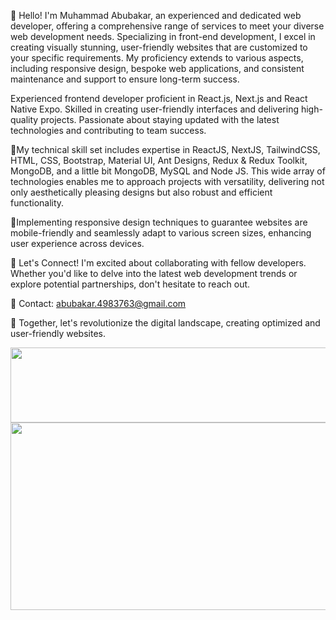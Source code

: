 👋 Hello! I'm Muhammad Abubakar, an experienced and dedicated web developer, offering a comprehensive range of services to meet your diverse web development needs. Specializing in front-end development, I excel in creating visually stunning, user-friendly websites that are customized to your specific requirements. My proficiency extends to various aspects, including responsive design, bespoke web applications, and consistent maintenance and support to ensure long-term success.

Experienced frontend developer proficient in React.js, Next.js and React Native Expo. Skilled in creating user-friendly interfaces and delivering high-quality projects. Passionate about staying updated with the latest technologies and contributing to team success.

🔹My technical skill set includes expertise in ReactJS, NextJS, TailwindCSS, HTML, CSS, Bootstrap, Material UI, Ant Designs, Redux & Redux Toolkit, MongoDB, and a little bit MongoDB, MySQL and Node JS. This wide array of technologies enables me to approach projects with versatility, delivering not only aesthetically pleasing designs but also robust and efficient functionality.

🔹Implementing responsive design techniques to guarantee websites are mobile-friendly and seamlessly adapt to various screen sizes, enhancing user experience across devices.

🤝 Let's Connect!
I'm excited about collaborating with fellow developers. Whether you'd like to delve into the latest web development trends or explore potential partnerships, don't hesitate to reach out.

📧 Contact: abubakar.4983763@gmail.com

🤝 Together, let's revolutionize the digital landscape, creating optimized and user-friendly websites.


<a href="https://github.com/devxb/gitanimals">
  <img
    src="https://render.gitanimals.org/lines/Abubakar-creates?pet-id=657209301711570149"
    width="600"
    height="120"
  />
</a>

<a href="https://www.gitanimals.org/en_US?utm_medium=image&utm_source=Abubakar-creates&utm_content=farm">
<img
  src="https://render.gitanimals.org/farms/Abubakar-creates"
  width="600"
  height="300"
/>
</a>
  

